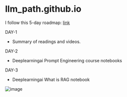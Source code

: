 # llm_path.github.io

I follow this 5-day roadmap: [link](https://github.com/aishwaryanr/awesome-generative-ai-guide/blob/main/resources/genai_roadmap.md) 

DAY-1 

- Summary of readings and videos. 

DAY-2 

- Deeplearningai Prompt Engineering course notebooks

DAY-3

- Deeplearningai What is RAG notebook

![image](https://github.com/user-attachments/assets/9b3e3efd-8c85-4830-8f7d-97bc32820676)
